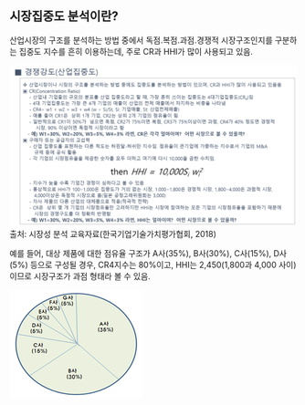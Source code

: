 ## 시장집중도 분석이란?

산업시장의 구조를 분석하는 방법 중에서 독점․복점․과점․경쟁적 시장구조인지를 구분하는 집중도 지수를 흔히 이용하는데, 주로 CR과 HHI가 많이 사용되고 있음.

![](images/Q8_5_1_1.png)
출처: 시장성 분석 교육자료(한국기업기술가치평가협회, 2018)

예를 들어, 대상 제품에 대한 점유율 구조가 A사(35%), B사(30%), C사(15%), D사(5%) 등으로 구성될 경우, CR4지수는 80%이고, HHI는 2,450(1,800과 4,000 사이)이므로 시장구조가 과점 형태라 볼 수 있음.

![대상 제품에 대한 시장점유율 분석 사례](images/Q8_5_1_2.png)
